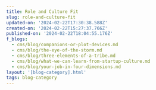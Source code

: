 ```yaml
---
title: Role and Culture Fit
slug: role-and-culture-fit
updated-on: '2024-02-22T17:30:38.588Z'
created-on: '2024-02-22T15:27:37.766Z'
published-on: '2024-02-22T18:04:55.176Z'
f_blogs:
  - cms/blog/companions-or-plot-devices.md
  - cms/blog/the-eye-of-the-storm.md
  - cms/blog/three-elements-of-a-tribe.md
  - cms/blog/what-we-can-learn-from-startup-culture.md
  - cms/blog/your-job-in-four-dimensions.md
layout: '[blog-category].html'
tags: blog-category
---
```



